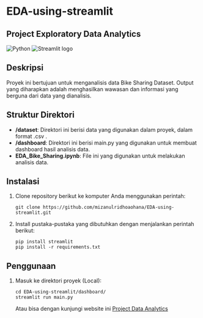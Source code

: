 # EDA-using-streamlit

## Project Exploratory Data Analytics

<img src="https://assets.stickpng.com/images/5848152fcef1014c0b5e4967.png" alt="Python"></img>
<img src="https://user-images.githubusercontent.com/7164864/217935870-c0bc60a3-6fc0-4047-b011-7b4c59488c91.png" alt="Streamlit logo"></img>

## Deskripsi

Proyek ini bertujuan untuk menganalisis data Bike Sharing Dataset. Output yang diharapkan adalah menghasilkan wawasan dan informasi yang berguna dari data yang dianalisis.

## Struktur Direktori

- **/dataset**: Direktori ini berisi data yang digunakan dalam proyek, dalam format .csv .
- **/dashboard**: Direktori ini berisi main.py yang digunakan untuk membuat dashboard hasil analisis data.
- **EDA_Bike_Sharing.ipynb**: File ini yang digunakan untuk melakukan analisis data.

## Instalasi

1. Clone repository berikut ke komputer Anda menggunakan perintah:

   ```shell
   git clone https://github.com/mizanulridhoaohana/EDA-using-streamlit.git
   ```

2. Install pustaka-pustaka yang dibutuhkan dengan menjalankan perintah berikut:

    ```shell
    pip install streamlit
    pip install -r requirements.txt
    ```

## Penggunaan
1. Masuk ke direktori proyek (Local):

    ```shell
    cd EDA-using-streamlit/dashboard/
    streamlit run main.py
    ```
    Atau bisa dengan kunjungi website ini [Project Data Analytics](https://eda-visualization-dicoding.streamlit.app/)